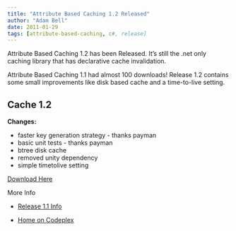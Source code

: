 ```yaml
---
title: "Attribute Based Caching 1.2 Released"
author: "Adam Bell"
date: 2011-01-29
tags: [attribute-based-caching, c#, release]
---
```

Attribute Based Caching 1.2 has been Released. It’s still the .net only caching library that has declarative cache invalidation.

Attribute Based Caching 1.1 had almost 100 downloads! Release 1.2 contains some small improvements like disk based cache and a time-to-live setting.

## Cache 1.2
<!--more-->
**Changes:**

* faster key generation strategy - thanks payman
* basic unit tests - thanks payman
* btree disk cache
* removed unity dependency
* simple timetolive setting

[Download Here](http://cache.codeplex.com/releases/view/60025#DownloadId=204160)

More Info

* [Release 1.1 Info](http://cascadeofinsights.com/post/1410736927/introducing-attribute-based-caching)

* [Home on Codeplex](http://cache.codeplex.com/)
